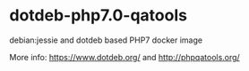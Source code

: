 # dotdeb-php7.0-qatools

debian:jessie and dotdeb based PHP7 docker image

More info: https://www.dotdeb.org/ and http://phpqatools.org/
